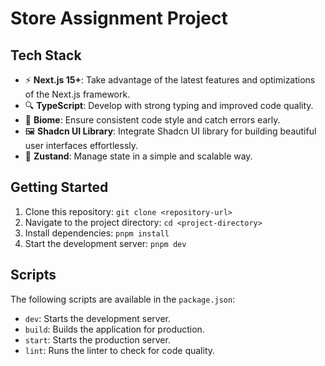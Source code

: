 # Store Assignment Project
<!-- <img width="1512" alt="overview-page-ss" src="" /> -->
## Tech Stack

- ⚡ **Next.js 15+**: Take advantage of the latest features and optimizations of the Next.js framework.
- 🔍 **TypeScript**: Develop with strong typing and improved code quality.
- 🚀 **Biome**: Ensure consistent code style and catch errors early.
- 🖼️ **Shadcn UI Library**: Integrate Shadcn UI library for building beautiful user interfaces effortlessly.
- 🐻 **Zustand**: Manage state in a simple and scalable way.


## Getting Started

1. Clone this repository: `git clone <repository-url>`
2. Navigate to the project directory: `cd <project-directory>`
3. Install dependencies: `pnpm install`
4. Start the development server: `pnpm dev`

## Scripts

The following scripts are available in the `package.json`:

- `dev`: Starts the development server.
- `build`: Builds the application for production.
- `start`: Starts the production server.
- `lint`: Runs the linter to check for code quality.